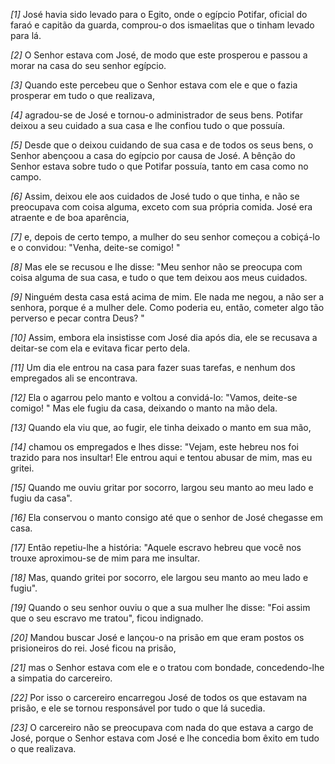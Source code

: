 *[1]* José havia sido levado para o Egito, onde o egípcio Potifar, oficial do faraó e capitão da guarda, comprou-o dos ismaelitas que o tinham levado para lá.

*[2]* O Senhor estava com José, de modo que este prosperou e passou a morar na casa do seu senhor egípcio.

*[3]* Quando este percebeu que o Senhor estava com ele e que o fazia prosperar em tudo o que realizava,

*[4]* agradou-se de José e tornou-o administrador de seus bens. Potifar deixou a seu cuidado a sua casa e lhe confiou tudo o que possuía.

*[5]* Desde que o deixou cuidando de sua casa e de todos os seus bens, o Senhor abençoou a casa do egípcio por causa de José. A bênção do Senhor estava sobre tudo o que Potifar possuía, tanto em casa como no campo.

*[6]* Assim, deixou ele aos cuidados de José tudo o que tinha, e não se preocupava com coisa alguma, exceto com sua própria comida. José era atraente e de boa aparência,

*[7]* e, depois de certo tempo, a mulher do seu senhor começou a cobiçá-lo e o convidou: "Venha, deite-se comigo! "

*[8]* Mas ele se recusou e lhe disse: "Meu senhor não se preocupa com coisa alguma de sua casa, e tudo o que tem deixou aos meus cuidados.

*[9]* Ninguém desta casa está acima de mim. Ele nada me negou, a não ser a senhora, porque é a mulher dele. Como poderia eu, então, cometer algo tão perverso e pecar contra Deus? "

*[10]* Assim, embora ela insistisse com José dia após dia, ele se recusava a deitar-se com ela e evitava ficar perto dela.

*[11]* Um dia ele entrou na casa para fazer suas tarefas, e nenhum dos empregados ali se encontrava.

*[12]* Ela o agarrou pelo manto e voltou a convidá-lo: "Vamos, deite-se comigo! " Mas ele fugiu da casa, deixando o manto na mão dela.

*[13]* Quando ela viu que, ao fugir, ele tinha deixado o manto em sua mão,

*[14]* chamou os empregados e lhes disse: "Vejam, este hebreu nos foi trazido para nos insultar! Ele entrou aqui e tentou abusar de mim, mas eu gritei.

*[15]* Quando me ouviu gritar por socorro, largou seu manto ao meu lado e fugiu da casa".

*[16]* Ela conservou o manto consigo até que o senhor de José chegasse em casa.

*[17]* Então repetiu-lhe a história: "Aquele escravo hebreu que você nos trouxe aproximou-se de mim para me insultar.

*[18]* Mas, quando gritei por socorro, ele largou seu manto ao meu lado e fugiu".

*[19]* Quando o seu senhor ouviu o que a sua mulher lhe disse: "Foi assim que o seu escravo me tratou", ficou indignado.

*[20]* Mandou buscar José e lançou-o na prisão em que eram postos os prisioneiros do rei. José ficou na prisão,

*[21]* mas o Senhor estava com ele e o tratou com bondade, concedendo-lhe a simpatia do carcereiro.

*[22]* Por isso o carcereiro encarregou José de todos os que estavam na prisão, e ele se tornou responsável por tudo o que lá sucedia.

*[23]* O carcereiro não se preocupava com nada do que estava a cargo de José, porque o Senhor estava com José e lhe concedia bom êxito em tudo o que realizava.

